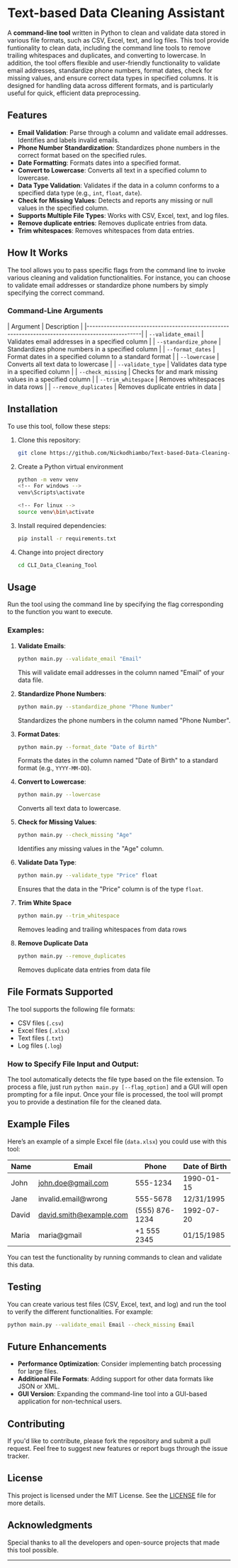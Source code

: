 # Text-based Data Cleaning Assistant

A **command-line tool** written in Python to clean and validate data stored in various file formats, such as CSV, Excel, text, and log files. This tool provide funtionality to clean data, including the command line tools to remove trailing whitespaces and duplicates, and converting to lowercase. In addition, the tool offers flexible and user-friendly functionality to validate email addresses, standardize phone numbers, format dates, check for missing values, and ensure correct data types in specified columns. It is designed for handling data across different formats, and is particularly useful for quick, efficient data preprocessing.

## Features

- **Email Validation**: Parse through a column and validate email addresses. Identifies and labels invalid emails.
- **Phone Number Standardization**: Standardizes phone numbers in the correct format based on the specified rules.
- **Date Formatting**: Formats dates into a specified format.
- **Convert to Lowercase**: Converts all text in a specified column to lowercase.
- **Data Type Validation**: Validates if the data in a column conforms to a specified data type (e.g., `int`, `float`, `date`).
- **Check for Missing Values**: Detects and reports any missing or null values in the specified column.
- **Supports Multiple File Types**: Works with CSV, Excel, text, and log files.
- **Remove duplicate entries**: Removes duplicate entries from data.
- **Trim whitespaces**: Removes whitespaces from data entries.

## How It Works

The tool allows you to pass specific flags from the command line to invoke various cleaning and validation functionalities. For instance, you can choose to validate email addresses or standardize phone numbers by simply specifying the correct command.

### Command-Line Arguments

| Argument                      | Description                                                     |
|-------------------------------------------------------------------------------------------------|
| `--validate_email`                     | Validates email addresses in a specified column          |
| `--standardize_phone`                  | Standardizes phone numbers in a specified column         |
| `--format_dates`                       | Format dates in a specified column to a standard format  |
| `--lowercase`                          | Converts all text data to lowercase                      |
| `--validate_type`                      | Validates data type in a specified column                |
| `--check_missing`                      | Checks for and mark missing values in a specified column |
| `--trim_whitespace`                    | Removes whitespaces in data rows                         |
| `--remove_duplicates`                  | Removes duplicate entries in data                        |

## Installation

To use this tool, follow these steps:

1. Clone this repository:

   ```bash
   git clone https://github.com/Nickodhiambo/Text-based-Data-Cleaning-Assistant.git
   ```

2. Create a Python virtual environment
    ```bash
    python -m venv venv
    <!-- For windows -->
    venv\Scripts\activate

    <!-- For linux -->
    source venv\bin\activate
    ```

3. Install required dependencies:

   ```bash
   pip install -r requirements.txt
   ```

4. Change into project directory
   ```bash
   cd CLI_Data_Cleaning_Tool
   ```

## Usage

Run the tool using the command line by specifying the flag corresponding to the function you want to execute.

### Examples:

1. **Validate Emails**:
   ```bash
   python main.py --validate_email "Email"
   ```
   This will validate email addresses in the column named "Email" of your data file.

2. **Standardize Phone Numbers**:
   ```bash
   python main.py --standardize_phone "Phone Number"
   ```
   Standardizes the phone numbers in the column named "Phone Number".

3. **Format Dates**:
   ```bash
   python main.py --format_date "Date of Birth"
   ```
   Formats the dates in the column named "Date of Birth" to a standard format (e.g., `YYYY-MM-DD`).

4. **Convert to Lowercase**:
   ```bash
   python main.py --lowercase 
   ```
   Converts all text data to lowercase.

5. **Check for Missing Values**:
   ```bash
   python main.py --check_missing "Age"
   ```
   Identifies any missing values in the "Age" column.

6. **Validate Data Type**:
   ```bash
   python main.py --validate_type "Price" float
   ```
   Ensures that the data in the "Price" column is of the type `float`.

7. **Trim White Space**
    ```bash
    python main.py --trim_whitespace
    ```
    Removes leading and trailing whitespaces from data rows

8. **Remove Duplicate Data**
    ```bash
    python main.py --remove_duplicates
    ```
    Removes duplicate data entries from data file

## File Formats Supported

The tool supports the following file formats:
- CSV files (`.csv`)
- Excel files (`.xlsx`)
- Text files (`.txt`)
- Log files (`.log`)

### How to Specify File Input and Output:
The tool automatically detects the file type based on the file extension. To process a file, just run
`python main.py [--flag_option]` and a GUI will open prompting for a file input. Once your file is
processed, the tool will prompt you to provide a destination file for the cleaned data.

## Example Files

Here’s an example of a simple Excel file (`data.xlsx`) you could use with this tool:

| Name   | Email                  | Phone        | Date of Birth |
|--------|------------------------|--------------|---------------|
| John   | john.doe@gmail.com      | 555-1234     | 1990-01-15    |
| Jane   | invalid.email@wrong     | 555-5678     | 12/31/1995    |
| David  | david.smith@example.com | (555) 876-1234 | 1992-07-20  |
| Maria  | maria@gmail             | +1 555 2345 | 01/15/1985     |

You can test the functionality by running commands to clean and validate this data.

## Testing

You can create various test files (CSV, Excel, text, and log) and run the tool to verify the different functionalities. For example:
```bash
python main.py --validate_email Email --check_missing Email
```

## Future Enhancements

- **Performance Optimization**: Consider implementing batch processing for large files.
- **Additional File Formats**: Adding support for other data formats like JSON or XML.
- **GUI Version**: Expanding the command-line tool into a GUI-based application for non-technical users.

## Contributing

If you'd like to contribute, please fork the repository and submit a pull request. Feel free to suggest new features or report bugs through the issue tracker.

## License

This project is licensed under the MIT License. See the [LICENSE](LICENSE) file for more details.

## Acknowledgments

Special thanks to all the developers and open-source projects that made this tool possible.

---